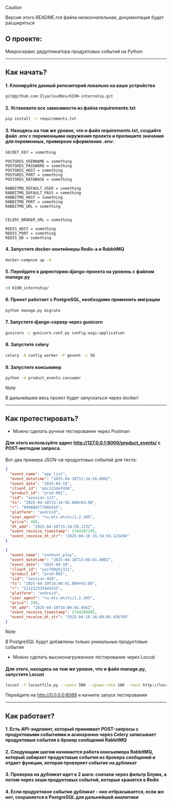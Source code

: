 >[!CAUTION]
> Версия этого README.md файла неокончательная, документация будет расширяться
## О проекте:
Микросервис дедупликатора продуктовых событий на Python
___
## Как начать?
#### 1. Клонируйте данный репозиторий локально на ваше устройство
```bash
git@github.com:IlyacloudDev/KION-internship.git
```
#### 2. Установите все зависимости из файла requirements.txt
```bash
pip install -r requirements.txt
```
#### 3. Находясь на том же уровне, что и файл requirements.txt, создайте файл .env с переменными окружения проекта и пропишите значения для переменных, примерное оформление .env:
```
SECRET_KEY = something

POSTGRES_USERNAME = something
POSTGRES_PASSWORD = something
POSTGRES_HOST = something
POSTGRES_PORT = something
POSTGRES_DATABASE = something

RABBITMQ_DEFAULT_USER = something
RABBITMQ_DEFAULT_PASS = something
RABBITMQ_HOST = something
RABBITMQ_PORT = something
RABBITMQ_URL = something


CELERY_BROKER_URL = something

REDIS_HOST = something
REDIS_PORT = something
REDIS_DB = something
```
#### 4. Запустите docker-контейнеры Redis-а и RabbitMQ
```bash
docker-compose up -d
```
#### 5. Перейдите в директорию django-проекта на уровень с файлом manage.py
```bash
cd KION_internship/
```
#### 6. Проект работает с PostgreSQL, необходимо применить миграции
```bash 
python manage.py migrate
```
#### 7. Запустите django-сервер через gunicorn
```bash
gunicorn -c gunicorn.conf.py config.wsgi:application
```
#### 8. Запустите celery
```bash
celery -A config worker -P gevent -c 50
```
#### 9. Запустите консьюмер
```bash
python -m product_events.consumer
```
>[!NOTE]
> В дальнейшем весь проект будет запускаться через docker!
___
## Как протестировать?
- Можно сделать ручное тестирование через Postman

#### Для этого используйте адрес http://127.0.0.1:8000/product_events/ с POST-методом запроса. 

Вот два примера JSON-ов продуктовых событий для теста:
```json
{
  "event_name": "app_list",
  "event_datetime": "2025-04-10T12:34:56.000Z",
  "event_date": "2025-04-10",
  "client_id": "abc123def456",
  "product_id": "prod-001",
  "sid": "session-123",
  "ts": "2025-04-10T15:34:56.000+03:00",
  "r": "999888777666555",
  "platform": "android",
  "user_agent": "ru.mts.mtstv/1.2.345",
  "price": 499,
  "dt_add": "2025-04-10T15:34:59.123Z",
  "event_receive_timestamp": 1744287299,
  "event_receive_dt_str": "2025-04-10 15:34:59.123456"
}
```
```json
{
  "event_name": "content_play",
  "event_datetime": "2025-04-10T13:00:01.000Z",
  "event_date": "2025-04-10",
  "client_id": "xyz789ghj321",
  "product_id": "prod-002",
  "sid": "session-456",
  "ts": "2025-04-10T16:00:01.000+03:00",
  "r": "111222333444555",
  "platform": "android",
  "user_agent": "ru.mts.mtstv/1.2.345",
  "price": 299,
  "dt_add": "2025-04-10T16:00:05.456Z",
  "event_receive_timestamp": 1744288805,
  "event_receive_dt_str": "2025-04-10 16:00:05.456789"
}
```
>[!NOTE]
> В PostgreSQL будут добавлены только уникальные продуктовые события
- Можно сделать высоконагруженное тестирование через Locust

#### Для этого, находясь на том же уровне, что и файл manage.py, запустите Locust
```bash
locust -f locustfile.py --users 500 --spawn-rate 100 --host http://localhost:8000 
```
Перейдите на http://0.0.0.0:8089 и начните запуск тестирования
___
## Как работает?
#### 1. Есть API-эндпоинт, который принимает POST-запросы с продуктовыми событиями и асинхронно через Celery записывает продуктовые события в брокер сообщений RabbitMQ

#### 2. Следующим шагом начинается работа консьюмера RabbitMQ, который забирает продуктовые события из брокера сообщений и отдает функции, которая проверяет событие на дубликат

#### 3. Проверка на дубликат идет в 2 шага: сначала через фильтр Блума, а потом через хеши продуктовых событий, которые хранятся в Redis

#### 4. Если продуктовое событие дубликат - оно отбрасывается, если же нет, сохраняется в PostgreSQL для дальнейшей аналитики